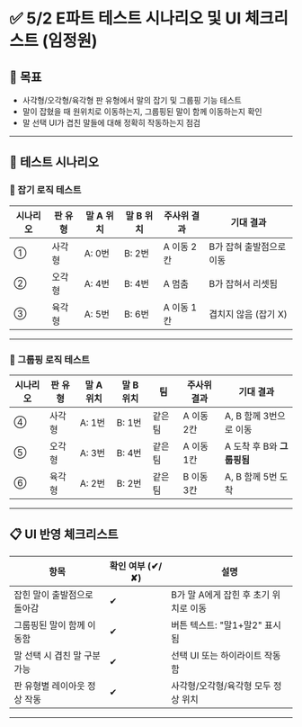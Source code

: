 # ✅ 5/2 E파트 테스트 시나리오 및 UI 체크리스트 (임정원)

## 🎯 목표
- 사각형/오각형/육각형 판 유형에서 말의 잡기 및 그룹핑 기능 테스트
- 말이 잡혔을 때 원위치로 이동하는지, 그룹핑된 말이 함께 이동하는지 확인
- 말 선택 UI가 겹친 말들에 대해 정확히 작동하는지 점검

---

## 🧪 테스트 시나리오

### 🔹 잡기 로직 테스트

| 시나리오 | 판 유형 | 말 A 위치 | 말 B 위치 | 주사위 결과 | 기대 결과 |
|----------|---------|------------|------------|--------------|-------------|
| ①        | 사각형 | A: 0번     | B: 2번     | A 이동 2칸   | B가 잡혀 출발점으로 이동 |
| ②        | 오각형 | A: 4번     | B: 4번     | A 멈춤       | B가 잡혀서 리셋됨 |
| ③        | 육각형 | A: 5번     | B: 6번     | A 이동 1칸   | 겹치지 않음 (잡기 X) |

---

### 🔹 그룹핑 로직 테스트

| 시나리오 | 판 유형 | 말 A 위치 | 말 B 위치 | 팀       | 주사위 결과 | 기대 결과 |
|----------|---------|------------|------------|-----------|--------------|--------------|
| ④        | 사각형 | A: 1번     | B: 1번     | 같은 팀  | A 이동 2칸   | A, B 함께 3번으로 이동 |
| ⑤        | 오각형 | A: 3번     | B: 4번     | 같은 팀  | A 이동 1칸   | A 도착 후 B와 **그룹핑됨** |
| ⑥        | 육각형 | A: 2번     | B: 2번     | 같은 팀  | B 이동 3칸   | A, B 함께 5번 도착 |

---

## 📋 UI 반영 체크리스트

| 항목 | 확인 여부 (✔/✘) | 설명 |
|------|------------------|------|
| 잡힌 말이 출발점으로 돌아감 | ✔ | B가 말 A에게 잡힌 후 초기 위치로 이동 |
| 그룹핑된 말이 함께 이동함 | ✔ | 버튼 텍스트: "말1+말2" 표시됨 |
| 말 선택 시 겹친 말 구분 가능 | ✔ | 선택 UI 또는 하이라이트 작동함 |
| 판 유형별 레이아웃 정상 작동 | ✔ | 사각형/오각형/육각형 모두 정상 위치 |

---

